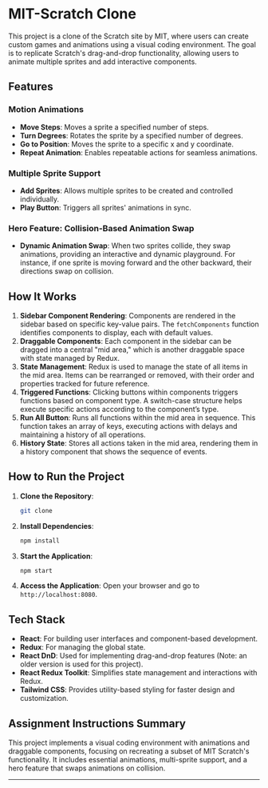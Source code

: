 
# MIT-Scratch Clone

This project is a clone of the Scratch site by MIT, where users can create custom games and animations using a visual coding environment. The goal is to replicate Scratch's drag-and-drop functionality, allowing users to animate multiple sprites and add interactive components.

## Features

### Motion Animations
- **Move Steps**: Moves a sprite a specified number of steps.
- **Turn Degrees**: Rotates the sprite by a specified number of degrees.
- **Go to Position**: Moves the sprite to a specific x and y coordinate.
- **Repeat Animation**: Enables repeatable actions for seamless animations.

### Multiple Sprite Support
- **Add Sprites**: Allows multiple sprites to be created and controlled individually.
- **Play Button**: Triggers all sprites' animations in sync.

### Hero Feature: Collision-Based Animation Swap
- **Dynamic Animation Swap**: When two sprites collide, they swap animations, providing an interactive and dynamic playground. For instance, if one sprite is moving forward and the other backward, their directions swap on collision.

## How It Works

1. **Sidebar Component Rendering**: Components are rendered in the sidebar based on specific key-value pairs. The `fetchComponents` function identifies components to display, each with default values.
2. **Draggable Components**: Each component in the sidebar can be dragged into a central "mid area," which is another draggable space with state managed by Redux.
3. **State Management**: Redux is used to manage the state of all items in the mid area. Items can be rearranged or removed, with their order and properties tracked for future reference.
4. **Triggered Functions**: Clicking buttons within components triggers functions based on component type. A switch-case structure helps execute specific actions according to the component’s type.
5. **Run All Button**: Runs all functions within the mid area in sequence. This function takes an array of keys, executing actions with delays and maintaining a history of all operations.
6. **History State**: Stores all actions taken in the mid area, rendering them in a history component that shows the sequence of events.

## How to Run the Project

1. **Clone the Repository**:
   ```bash
   git clone 
   ```
2. **Install Dependencies**:
   ```bash
   npm install
   ```
3. **Start the Application**:
   ```bash
   npm start
   ```
4. **Access the Application**:
   Open your browser and go to `http://localhost:8080`.

## Tech Stack

- **React**: For building user interfaces and component-based development.
- **Redux**: For managing the global state.
- **React DnD**: Used for implementing drag-and-drop features (Note: an older version is used for this project).
- **React Redux Toolkit**: Simplifies state management and interactions with Redux.
- **Tailwind CSS**: Provides utility-based styling for faster design and customization.

## Assignment Instructions Summary
This project implements a visual coding environment with animations and draggable components, focusing on recreating a subset of MIT Scratch's functionality. It includes essential animations, multi-sprite support, and a hero feature that swaps animations on collision.

---